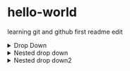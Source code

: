 # hello-world
learning git and github
first readme edit

<details>
<summary>Drop Down</summary>
  
  This is simple drop down

</details>
<details>
<summary>Nested drop down</summary>

+ markdown list 1
    + nested list 1
    + nested list 2
+ markdown list 2

</details>
<details>
<summary>Nested drop down2</summary>
<details>
<summary> markdown list 1</summary>
  
 + nested list 1
 + nested list 2
 + nested list 3
 + nested list 4
    
 </details>
  <details>
<summary> markdown list 2</summary>
  
   empty
</details>
</details>
